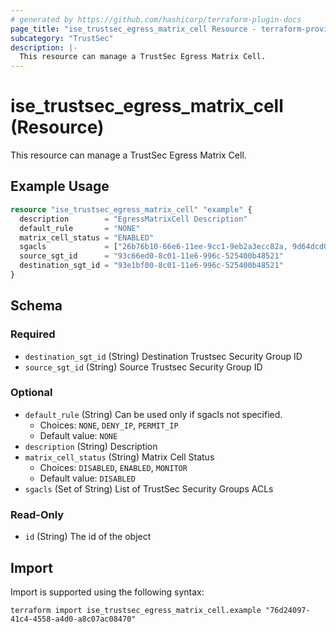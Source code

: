```yaml
---
# generated by https://github.com/hashicorp/terraform-plugin-docs
page_title: "ise_trustsec_egress_matrix_cell Resource - terraform-provider-ise"
subcategory: "TrustSec"
description: |-
  This resource can manage a TrustSec Egress Matrix Cell.
---
```


# ise_trustsec_egress_matrix_cell (Resource)

This resource can manage a TrustSec Egress Matrix Cell.

## Example Usage

```terraform
resource "ise_trustsec_egress_matrix_cell" "example" {
  description        = "EgressMatrixCell Description"
  default_rule       = "NONE"
  matrix_cell_status = "ENABLED"
  sgacls             = ["26b76b10-66e6-11ee-9cc1-9eb2a3ecc82a, 9d64dcd0-6384-11ee-9cc1-9eb2a3ecc82a"]
  source_sgt_id      = "93c66ed0-8c01-11e6-996c-525400b48521"
  destination_sgt_id = "93e1bf00-8c01-11e6-996c-525400b48521"
}
```

<!-- schema generated by tfplugindocs -->
## Schema

### Required

- `destination_sgt_id` (String) Destination Trustsec Security Group ID
- `source_sgt_id` (String) Source Trustsec Security Group ID

### Optional

- `default_rule` (String) Can be used only if sgacls not specified.
  - Choices: `NONE`, `DENY_IP`, `PERMIT_IP`
  - Default value: `NONE`
- `description` (String) Description
- `matrix_cell_status` (String) Matrix Cell Status
  - Choices: `DISABLED`, `ENABLED`, `MONITOR`
  - Default value: `DISABLED`
- `sgacls` (Set of String) List of TrustSec Security Groups ACLs

### Read-Only

- `id` (String) The id of the object

## Import

Import is supported using the following syntax:

```shell
terraform import ise_trustsec_egress_matrix_cell.example "76d24097-41c4-4558-a4d0-a8c07ac08470"
```
